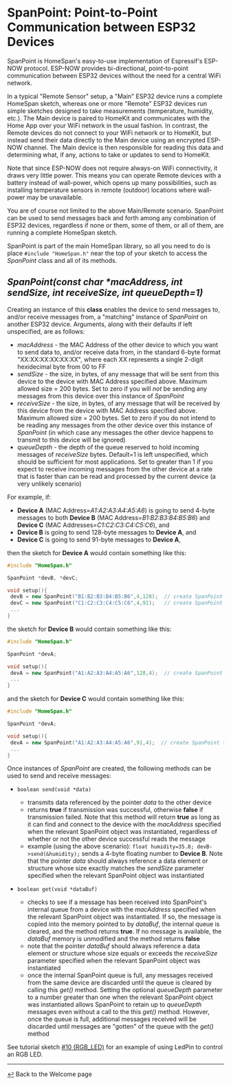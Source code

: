 # SpanPoint: Point-to-Point Communication between ESP32 Devices

SpanPoint is HomeSpan's easy-to-use implementation of Espressif's ESP-NOW protocol.  ESP-NOW provides bi-directional, point-to-point communication between ESP32 devices without the need for a central WiFi network.

In a typical "Remote Sensor" setup, a "Main" ESP32 device runs a complete HomeSpan sketch, whereas one or more "Remote" ESP32 devices run simple sketches designed to take measurements (temperature, humidity, etc.).  The Main device is paired to HomeKit and communicates with the Home App over your WiFi network in the usual fashion.  In contrast, the Remote devices do not connect to your WiFi network or to HomeKit, but instead send their data directly to the Main device using an encrypted ESP-NOW channel.  The Main device is then responsible for reading this data and determining what, if any, actions to take or updates to send to HomeKit.

Note that since ESP-NOW does not require always-on WiFi connectivity, it draws very little power.  This means you can operate Remote devices with a battery instead of wall-power, which opens up many possibilities, such as installing temperature sensors in remote (outdoor) locations where wall-power may be unavailable.

You are of course not limited to the above Main/Remote scenario.  SpanPoint can be used to send messages back and forth among any combination of ESP32 devices, regardless if none or them, some of them, or all of them, are running a complete HomeSpan sketch.  

SpanPoint is part of the main HomeSpan library, so all you need to do is place `#include "HomeSpan.h"` near the top of your sketch to access the *SpanPoint* class and all of its methods.

## *SpanPoint(const char \*macAddress, int sendSize, int receiveSize, int queueDepth=1)*

Creating an instance of this **class** enables the device to send messages to, and/or receive messages from, a "matching" instance of *SpanPoint* on another ESP32 device.  Arguments, along with their defaults if left unspecified, are as follows:

  * *macAddress* - the MAC Address of the other device to which you want to send data to, and/or receive data from, in the standard 6-byte format "XX:XX:XX:XX:XX:XX", where each XX represents a single 2-digit hexidecimal byte from 00 to FF
  * *sendSize* - the size, in bytes, of any message that will be sent from this device to the device with MAC Address specified above.  Maximum allowed size = 200 bytes.  Set to zero if you will *not* be sending any messages from this device over this instance of *SpanPoint*
  * *receiveSize* - the size, in bytes, of any message that will be received by this device from the device with MAC Address specified above.  Maximum allowed size = 200 bytes.  Set to zero if you do not intend to be reading any messages from the other device over this instance of *SpanPoint* (in which case any messages the other device happens to transmit to this device will be ignored)
  * *queueDepth* - the depth of the queue reserved to hold incoming messages of *receiveSize* bytes.  Default=1 is left unspecified, which should be sufficient for most applications.  Set to greater than 1 if you expect to receive incoming messages from the other device at a rate that is faster than can be read and processed by the current device (a very unlikely scenario)
 
For example, if:

  * **Device A** (MAC Address=*A1:A2:A3:A4:A5:A6*) is going to send 4-byte messages to both **Device B** (MAC Address=*B1:B2:B3:B4:B5:B6*) and **Device C** (MAC Addresses=*C1:C2:C3:C4:C5:C6*), and 
  * **Device B** is going to send 128-byte messages to **Device A**, and
  * **Device C** is going to send 91-byte messages to **Device A**,
  
then the sketch for **Device A** would contain something like this:

```C++
#include "HomeSpan.h"

SpanPoint *devB, *devC;

void setup(){
 devB = new SpanPoint("B1:B2:B3:B4:B5:B6",4,128);  // create SpanPoint to device B with sendSize=4 and receiveSize=128
 devC = new SpanPoint("C1:C2:C3:C4:C5:C6",4,91);   // create SpanPoint to device C with sendSize=4 and receiveSize=91
 ...
}
```

the sketch for **Device B** would contain something like this:
 
```C++
#include "HomeSpan.h"

SpanPoint *devA;

void setup(){
 devA = new SpanPoint("A1:A2:A3:A4:A5:A6",128,4);  // create SpanPoint to device A with sendSize=128 and receiveSize=4
 ...
}
```

and the sketch for **Device C** would contain something like this:
 
```C++
#include "HomeSpan.h"

SpanPoint *devA;

void setup(){
 devA = new SpanPoint("A1:A2:A3:A4:A5:A6",91,4);  // create SpanPoint to device A with sendSize=91 and receiveSize=4
 ...
}
```

Once instances of *SpanPoint* are created, the following methods can be used to send and receive messages:

* `boolean send(void *data)`

  * transmits data referenced by the pointer *data* to the other device
  * returns **true** if transmission was successful, otherwise **false** if transmission failed.  Note that this method will return **true** as long as it can find and connect to the device with the *macAddress* specified when the relevant SpanPoint object was instantiated, regardless of whether or not the other device successful reads the message
  * example (using the above scenario):  `float humidity=35.8; devB->send(&humidity);` sends a 4-byte floating number to **Device B**.  Note that the pointer *data* should always reference a data element or structure whose size exactly matches the *sendSize* parameter specified when the relevant SpanPoint object was instantiated
  
* `boolean get(void *dataBuf)`

  * checks to see if a message has been received into SpanPoint's internal queue from a device with the *macAddress* specified when the relevant SpanPoint object was instantiated.  If so, the message is copied into the memory pointed to by *dataBuf*, the internal queue is cleared, and the method returns **true**.  If no message is available, the *dataBuf* memory is unmodified and the method returns **false**
  * note that the pointer *dataBuf* should always reference a data element or structure whose size equals or exceeds the *receiveSize* parameter specified when the relevant SpanPoint object was instantiated
  * once the internal SpanPoint queue is full, any messages received from the same device are discarded until the queue is cleared by calling this *get()* method.  Setting the optional *queueDepth* parameter to a number greater than one when the relevant SpanPoint object was instantiated allows SpanPoint to retain up to *queueDepth* messages even without a call to the this *get()* method.  However, once the queue is full, additional messages received will be discarded until messages are "gotten" of the queue with the *get()* method
 
 
 
See tutorial sketch [#10 (RGB_LED)](../examples/10-RGB_LED) for an example of using LedPin to control an RGB LED.

---

[↩️](README.md) Back to the Welcome page
